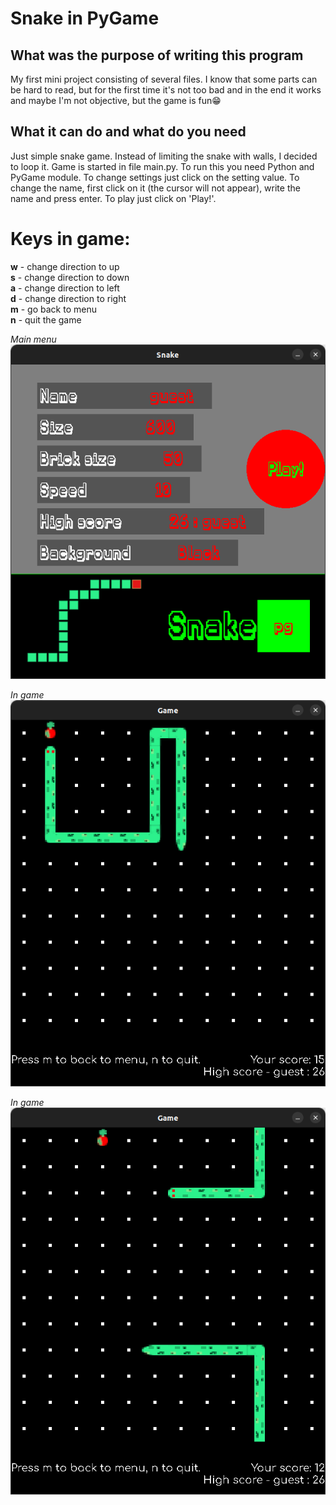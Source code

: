 # Snake in PyGame

## What was the purpose of writing this program
My first mini project consisting of several files. I know that some parts can be hard to read, but for the first time it's not too bad and in the end it works and maybe I'm not objective, but the game is fun😁

## What it can do and what do you need
Just simple snake game. Instead of limiting the snake with walls, I decided to loop it. Game is started in file main.py. To run this you need Python and PyGame module. To change settings just click on the setting value. To change the name, first click on it (the cursor will not appear), write the name and press enter. To play just click on 'Play!'.
# Keys in game:
**w** - change direction to up \
**s** - change direction to down \
**a** - change direction to left \
**d** - change direction to right \
**m** - go back to menu \
**n** - quit the game 

_Main menu_ \
![Main menu](./screenshots/screen1.png)

_In game_ \
![In game](./screenshots/screen2.png)

_In game_ \
![In game](./screenshots/screen3.png)
